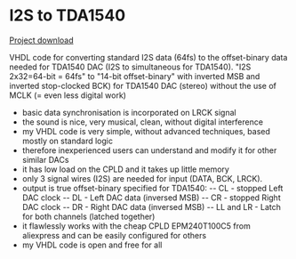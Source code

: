 
# I2S to TDA1540
[Project download](https://github.com/c2titan/I2S-TDA1540)

VHDL code for converting standard I2S data (64fs) to the offset-binary data needed for TDA1540 DAC (I2S to simultaneous for TDA1540).
"I2S 2x32=64-bit = 64fs" to "14-bit offset-binary" with inverted MSB and inverted stop-clocked BCK) for TDA1540 DAC (stereo) without the use of MCLK (= even less digital work)
- basic data synchronisation is incorporated on LRCK signal
- the sound is nice, very musical, clean, without digital interference
- my VHDL code is very simple, without advanced techniques, based mostly on standard logic
- therefore inexperienced users can understand and modify it for other similar DACs
- it has low load on the CPLD and it takes up little memory
- only 3 signal wires (I2S) are needed for input (DATA, BCK, LRCK).
- output is true offset-binary specified for TDA1540: -- CL - stopped Left DAC clock -- DL - Left DAC data (inversed MSB) -- CR - stopped Right DAC clock -- DR - Right DAC data (inversed MSB) -- LL and LR - Latch for both channels (latched together)
- it flawlessly works with the cheap CPLD EPM240T100C5 from aliexpress and can be easily configured for others
- my VHDL code is open and free for all
